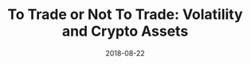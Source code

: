 ---
title: "To Trade or Not To Trade: Volatility and Crypto Assets"
date: 2018-08-22
categories: [blog post]
tags: [blockchain, blog post, finance]
link: https://medium.com/amberdata/to-trade-or-not-to-trade-volatility-and-crypto-assets-c938ab2f27a8
---